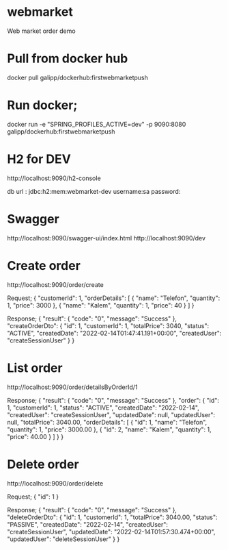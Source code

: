 # webmarket
Web market order demo
# Pull from docker hub
docker pull galipp/dockerhub:firstwebmarketpush

# Run docker;
docker run -e "SPRING_PROFILES_ACTIVE=dev" -p 9090:8080 galipp/dockerhub:firstwebmarketpush

# H2 for DEV
http://localhost:9090/h2-console

db url : jdbc:h2:mem:webmarket-dev
username:sa
password:

# Swagger
http://localhost:9090/swagger-ui/index.html
http://localhost:9090/dev

# Create order
http://localhost:9090/order/create

Request;
{
    "customerId": 1,
    "orderDetails": [
        {
            "name": "Telefon",
            "quantity": 1,
            "price": 3000
        },
        {
            "name": "Kalem",
            "quantity": 1,
            "price": 40
        }
    ]
}

Response;
{
    "result": {
        "code": "0",
        "message": "Success"
    },
    "createOrderDto": {
        "id": 1,
        "customerId": 1,
        "totalPrice": 3040,
        "status": "ACTIVE",
        "createdDate": "2022-02-14T01:47:41.191+00:00",
        "createdUser": "createSessionUser"
    }
}

# List order
http://localhost:9090/order/detailsByOrderId/1

Response;
{
    "result": {
        "code": "0",
        "message": "Success"
    },
    "order": {
        "id": 1,
        "customerId": 1,
        "status": "ACTIVE",
        "createdDate": "2022-02-14",
        "createdUser": "createSessionUser",
        "updatedDate": null,
        "updatedUser": null,
        "totalPrice": 3040.00,
        "orderDetails": [
            {
                "id": 1,
                "name": "Telefon",
                "quantity": 1,
                "price": 3000.00
            },
            {
                "id": 2,
                "name": "Kalem",
                "quantity": 1,
                "price": 40.00
            }
        ]
    }
}

# Delete order
http://localhost:9090/order/delete

Request;
{
    "id": 1
}

Response;
{
    "result": {
        "code": "0",
        "message": "Success"
    },
    "deleteOrderDto": {
        "id": 1,
        "customerId": 1,
        "totalPrice": 3040.00,
        "status": "PASSIVE",
        "createdDate": "2022-02-14",
        "createdUser": "createSessionUser",
        "updatedDate": "2022-02-14T01:57:30.474+00:00",
        "updatedUser": "deleteSessionUser"
    }
}
